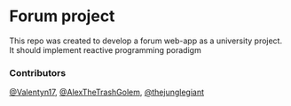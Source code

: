 # Forum project
This repo was created to develop a forum web-app as a university project. It should implement reactive programming poradigm
### Contributors
[@Valentyn17](https://github.com/Valentyn17), [@AlexTheTrashGolem](https://github.com/AlexTheTrashGolem), [@thejunglegiant](https://t.me/thejunglegiant)
